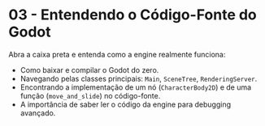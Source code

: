 # 03 - Entendendo o Código-Fonte do Godot

Abra a caixa preta e entenda como a engine realmente funciona:
- Como baixar e compilar o Godot do zero.
- Navegando pelas classes principais: `Main`, `SceneTree`, `RenderingServer`.
- Encontrando a implementação de um nó (`CharacterBody2D`) e de uma função (`move_and_slide`) no código-fonte.
- A importância de saber ler o código da engine para debugging avançado.
